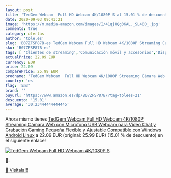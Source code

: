 ```yaml
---
layout: post
title: 'TedGem Webcam  Full HD Webcam 4K/1080P S al 15.01 % de descuento'
date: 2020-09-03 09:41:21
image: 'https://m.media-amazon.com/images/I/41qjUQg3KAL._SL400_.jpg'
comments: true
category: ofertas
author: 'tole.es'
slug: 'B07ZFSP87B-es TedGem Webcam Full HD Webcam 4K/1080P Streaming Cámara Web...'
sku: 'B07ZFSP87B-es'
tags: [ 'Clientes de streaming','Comunicación móvil y accesorios','Dispositivos para el streaming','Electrónica','Equipos de audio y Hi-Fi','Informática','Móviles','Móviles y smartphones libres','Tablets','android', ]
actualPrice: 22.09 EUR
currency: EUR
price: 22.09
comparePrice: 25.99 EUR
prodname: 'TedGem Webcam  Full HD Webcam 4K/1080P Streaming Cámara Web con Micrófono USB Webcam para Video Chat y Grabación  Gaming  Pequeña  Flexible y Ajustable  Compatible con Windows  Android  Linux'
country: 'es'
flag: '🇪🇸'
brand: ''
buyurl: 'https://www.amazon.es/dp/B07ZFSP87B/?tag=tolees-21'
descuento: '15.01'
average: '30.23444444444445'
---
```


Ahora mismo tienes [TedGem Webcam  Full HD Webcam 4K/1080P Streaming Cámara Web con Micrófono USB Webcam para Video Chat y Grabación  Gaming  Pequeña  Flexible y Ajustable  Compatible con Windows  Android  Linux](https://www.amazon.es/dp/B07ZFSP87B/?tag=tolees-21) a 22.09 EUR (original: 25.99 EUR) (15.01 %  de descuento) en el siguiente enlace!

[![TedGem Webcam  Full HD Webcam 4K/1080P S](https://m.media-amazon.com/images/I/41qjUQg3KAL._SL400_.jpg)](https://www.amazon.es/dp/B07ZFSP87B/?tag=tolees-21)

🔎:


[🛒 Visítala!!!](https://www.amazon.es/dp/B07ZFSP87B/?tag=tolees-21)
